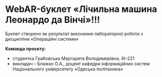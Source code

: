 # WebAR-буклет «Лічильна машина Леонардо да Вінчі»!!!
Буклет створено як результат виконання лабораторної роботи з дисципліни
«Операційні системи»

**Команда проєкту:**
- студентка Грабовська Маргарита Володимирівна, АІ-221
- викладач – Блажко О.А., доцент кафедри інформаційних систем Національного
університету «Одеська політехніка»
